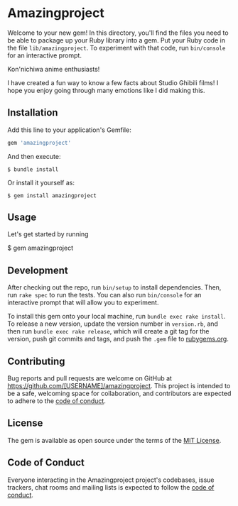 # Amazingproject

Welcome to your new gem! In this directory, you'll find the files you need to be able to package up your Ruby library into a gem. Put your Ruby code in the file `lib/amazingproject`. To experiment with that code, run `bin/console` for an interactive prompt.

Kon'nichiwa anime enthusiasts!

I have created a fun way to know a few facts about Studio Ghibili films! I hope you enjoy going through many emotions like I did making this.


## Installation

Add this line to your application's Gemfile:

```ruby
gem 'amazingproject'
```

And then execute:

    $ bundle install

Or install it yourself as:

    $ gem install amazingproject

## Usage

Let's get started by running 

$ gem amazingproject

## Development

After checking out the repo, run `bin/setup` to install dependencies. Then, run `rake spec` to run the tests. You can also run `bin/console` for an interactive prompt that will allow you to experiment.

To install this gem onto your local machine, run `bundle exec rake install`. To release a new version, update the version number in `version.rb`, and then run `bundle exec rake release`, which will create a git tag for the version, push git commits and tags, and push the `.gem` file to [rubygems.org](https://rubygems.org).

## Contributing

Bug reports and pull requests are welcome on GitHub at https://github.com/[USERNAME]/amazingproject. This project is intended to be a safe, welcoming space for collaboration, and contributors are expected to adhere to the [code of conduct](https://github.com/[USERNAME]/amazingproject/blob/master/CODE_OF_CONDUCT.md).


## License

The gem is available as open source under the terms of the [MIT License](https://opensource.org/licenses/MIT).

## Code of Conduct

Everyone interacting in the Amazingproject project's codebases, issue trackers, chat rooms and mailing lists is expected to follow the [code of conduct](https://github.com/[USERNAME]/amazingproject/blob/master/CODE_OF_CONDUCT.md).
